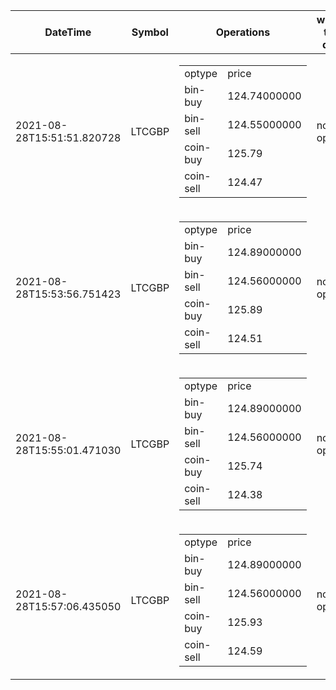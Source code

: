 | DateTime | Symbol | Operations | what to do | max profit |
| ------------- | ------------- | ------------- | ------------- | ------------- | 
| 2021-08-28T15:51:51.820728| LTCGBP| <table><tr><td>optype</td><td>price</td></tr><tr><td>bin-buy</td><td>124.74000000</td></tr><tr><td>bin-sell</td><td>124.55000000</td></tr><tr><td>coin-buy</td><td>125.79</td></tr><tr><td>coin-sell</td><td>124.47</td></tr></table>| no-op| -0.27| 
| 2021-08-28T15:53:56.751423| LTCGBP| <table><tr><td>optype</td><td>price</td></tr><tr><td>bin-buy</td><td>124.89000000</td></tr><tr><td>bin-sell</td><td>124.56000000</td></tr><tr><td>coin-buy</td><td>125.89</td></tr><tr><td>coin-sell</td><td>124.51</td></tr></table>| no-op| -0.38| 
| 2021-08-28T15:55:01.471030| LTCGBP| <table><tr><td>optype</td><td>price</td></tr><tr><td>bin-buy</td><td>124.89000000</td></tr><tr><td>bin-sell</td><td>124.56000000</td></tr><tr><td>coin-buy</td><td>125.74</td></tr><tr><td>coin-sell</td><td>124.38</td></tr></table>| no-op| -0.51| 
| 2021-08-28T15:57:06.435050| LTCGBP| <table><tr><td>optype</td><td>price</td></tr><tr><td>bin-buy</td><td>124.89000000</td></tr><tr><td>bin-sell</td><td>124.56000000</td></tr><tr><td>coin-buy</td><td>125.93</td></tr><tr><td>coin-sell</td><td>124.59</td></tr></table>| no-op| -0.3| 
